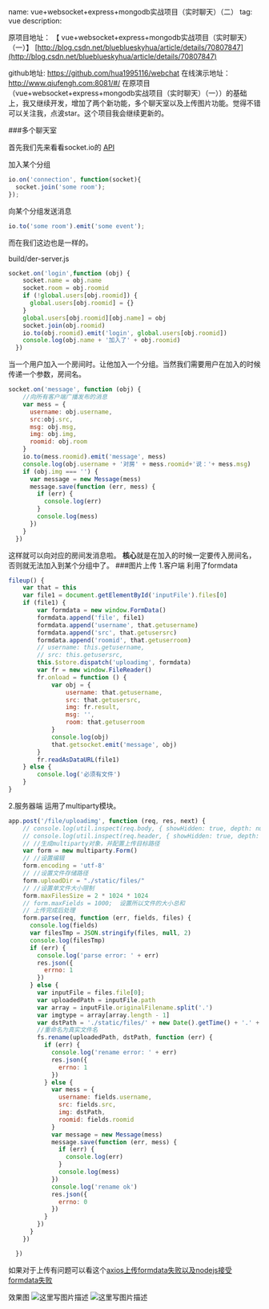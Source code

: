 name: vue+websocket+express+mongodb实战项目（实时聊天）（二）
tag: vue
description: 

原项目地址：
【 vue+websocket+express+mongodb实战项目（实时聊天）（一）】
[http://blog.csdn.net/blueblueskyhua/article/details/70807847](http://blog.csdn.net/blueblueskyhua/article/details/70807847)

github地址: https://github.com/hua1995116/webchat
在线演示地址：http://www.qiufengh.com:8081/#/
在原项目（vue+websocket+express+mongodb实战项目（实时聊天）（一））的基础上，我又继续开发，增加了两个新功能，多个聊天室以及上传图片功能。觉得不错可以关注我，点波star。这个项目我会继续更新的。


###多个聊天室

首先我们先来看看socket.io的 [API](https://socket.io/docs/rooms-and-namespaces/)

加入某个分组
```javascript
io.on('connection', function(socket){
  socket.join('some room');
});
```
向某个分组发送消息
```javascript
io.to('some room').emit('some event');
```
而在我们这边也是一样的。

build/der-server.js
```javascript
socket.on('login',function (obj) {
    socket.name = obj.name
    socket.room = obj.roomid
    if (!global.users[obj.roomid]) {
      global.users[obj.roomid] = {}
    }
    global.users[obj.roomid][obj.name] = obj
    socket.join(obj.roomid)
    io.to(obj.roomid).emit('login', global.users[obj.roomid])
    console.log(obj.name + '加入了' + obj.roomid)
  })
```
当一个用户加入一个房间时。让他加入一个分组。当然我们需要用户在加入的时候传递一个参数，房间名。

```javascript
socket.on('message', function (obj) {
    //向所有客户端广播发布的消息
    var mess = {
      username: obj.username,
      src:obj.src,
      msg: obj.msg,
      img: obj.img,
      roomid: obj.room
    }
    io.to(mess.roomid).emit('message', mess)
    console.log(obj.username + '对房' + mess.roomid+'说：'+ mess.msg)
    if (obj.img === '') {
      var message = new Message(mess)
      message.save(function (err, mess) {
        if (err) {
          console.log(err)
        }
        console.log(mess)
      })
    }
  })
```
这样就可以向对应的房间发消息啦。
**核心**就是在加入的时候一定要传入房间名，否则就无法加入到某个分组中了。
###图片上传
1.客户端
利用了formdata 
```javascript
fileup() {
    var that = this
    var file1 = document.getElementById('inputFile').files[0]
    if (file1) {
        var formdata = new window.FormData()
        formdata.append('file', file1)
        formdata.append('username', that.getusername)
        formdata.append('src', that.getusersrc)
        formdata.append('roomid', that.getuserroom)
        // username: this.getusername,
        // src: this.getusersrc,
        this.$store.dispatch('uploadimg', formdata)
        var fr = new window.FileReader()
        fr.onload = function () {
            var obj = {
                username: that.getusername,
                src: that.getusersrc,
                img: fr.result,
                msg: '',
                room: that.getuserroom
            }
            console.log(obj)
            that.getsocket.emit('message', obj)
        }
        fr.readAsDataURL(file1)
    } else {
        console.log('必须有文件')
    }
}
```
2.服务器端
运用了multiparty模块。
```javascript
app.post('/file/uploadimg', function (req, res, next) {
    // console.log(util.inspect(req.body, { showHidden: true, depth: null }))
    // console.log(util.inspect(req.header, { showHidden: true, depth: null }))
    // //生成multiparty对象，并配置上传目标路径
    var form = new multiparty.Form()
    // //设置编辑
    form.encoding = 'utf-8'
    // //设置文件存储路径
    form.uploadDir = "./static/files/"
    // //设置单文件大小限制
    form.maxFilesSize = 2 * 1024 * 1024
    // form.maxFields = 1000;  设置所以文件的大小总和
    // 上传完成后处理
    form.parse(req, function (err, fields, files) {
      console.log(fields)
      var filesTmp = JSON.stringify(files, null, 2)
      console.log(filesTmp)
      if (err) {
        console.log('parse error: ' + err)
        res.json({
          errno: 1
        })
      } else {
        var inputFile = files.file[0];
        var uploadedPath = inputFile.path
        var array = inputFile.originalFilename.split('.')
        var imgtype = array[array.length - 1]
        var dstPath = './static/files/' + new Date().getTime() + '.' + imgtype
        //重命名为真实文件名
        fs.rename(uploadedPath, dstPath, function (err) {
          if (err) {
            console.log('rename error: ' + err)
            res.json({
              errno: 1
            })
          } else {
            var mess = {
              username: fields.username,
              src: fields.src,
              img: dstPath,
              roomid: fields.roomid
            }
            var message = new Message(mess)
            message.save(function (err, mess) {
              if (err) {
                console.log(err)
              }
              console.log(mess)
            })
            console.log('rename ok')
            res.json({
              errno: 0
            })
          }
        })
      }
    })

  })
```

如果对于上传有问题可以看这个[axios上传formdata失败以及nodejs接受formdata失败](http://blog.csdn.net/blueblueskyhua/article/details/73178204)

效果图
![这里写图片描述](http://img.blog.csdn.net/20170614181128760?watermark/2/text/aHR0cDovL2Jsb2cuY3Nkbi5uZXQvYmx1ZWJsdWVza3lodWE=/font/5a6L5L2T/fontsize/400/fill/I0JBQkFCMA==/dissolve/70/gravity/SouthEast)
![这里写图片描述](http://img.blog.csdn.net/20170614181147644?watermark/2/text/aHR0cDovL2Jsb2cuY3Nkbi5uZXQvYmx1ZWJsdWVza3lodWE=/font/5a6L5L2T/fontsize/400/fill/I0JBQkFCMA==/dissolve/70/gravity/SouthEast)